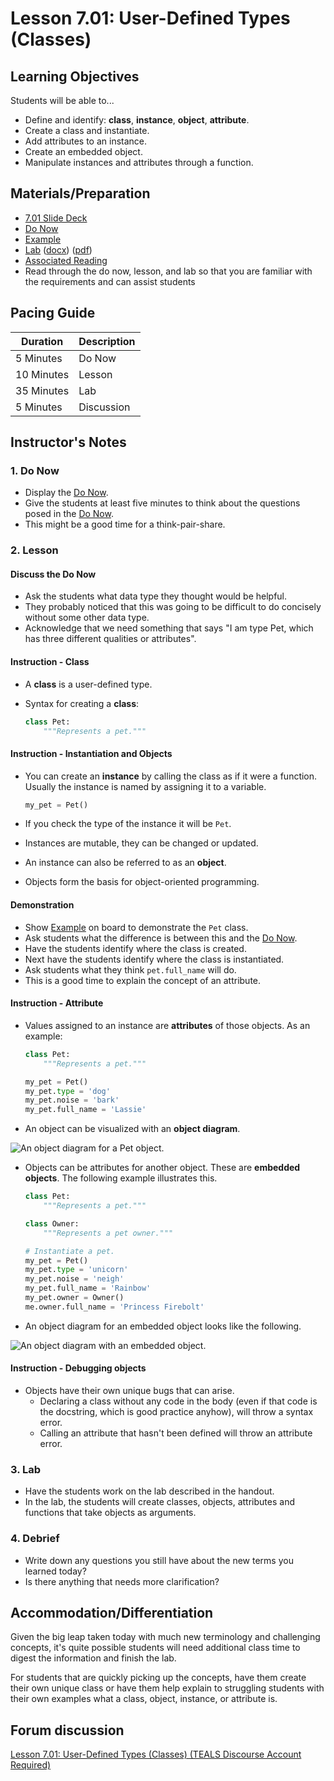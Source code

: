 # Lesson 7.01: User-Defined Types (Classes)

## Learning Objectives

Students will be able to...

* Define and identify: **class**, **instance**, **object**, **attribute**.
* Create a class and instantiate.
* Add attributes to an instance.
* Create an embedded object.
* Manipulate instances and attributes through a function.

## Materials/Preparation

* [7.01 Slide Deck](https://github.com/TEALSK12/2nd-semester-introduction-to-computer-science/raw/master/units/7_unit/slidedecks/Intro%20Python%207.01%20TEALS.pptx)
* [Do Now][]
* [Example][]
* [Lab][] ([docx][]) ([pdf][])
* [Associated Reading](https://tealsk12.github.io/2nd-semester-introduction-to-computer-science/readings.md#associatedreadings/7.1)
* Read through the do now, lesson, and lab so that you are familiar with the requirements and can assist students

## Pacing Guide

| **Duration**   | **Description** |
| ---------- | ----------- |
| 5 Minutes  | Do Now      |
| 10 Minutes | Lesson      |
| 35 Minutes | Lab         |
| 5 Minutes | Discussion  |

## Instructor's Notes

### 1. Do Now

* Display the [Do Now][].
* Give the students at least five minutes to think about the questions posed in the [Do Now][].
* This might be a good time for a think-pair-share.

### 2. Lesson

#### Discuss the Do Now

* Ask the students what data type they thought would be helpful.
* They probably noticed that this was going to be difficult to do concisely without some other data type.
* Acknowledge that we need something that says "I am type Pet, which has three different qualities or attributes".

#### Instruction - Class

* A **class** is a user-defined type.
* Syntax for creating a **class**:

    ```python
    class Pet:
        """Represents a pet."""
    ```

#### Instruction - Instantiation and Objects

* You can create an **instance** by calling the class as if it were a function. Usually the instance is named by assigning it to a variable.

    ```python
    my_pet = Pet()
    ```

* If you check the type of the instance it will be `Pet`.
* Instances are mutable, they can be changed or updated.
* An instance can also be referred to as an **object**.
* Objects form the basis for object-oriented programming.

#### Demonstration

* Show [Example] on board to demonstrate the `Pet` class.
* Ask students what the difference is between this and the [Do Now][].
* Have the students identify where the class is created.
* Next have the students identify where the class is instantiated.
* Ask students what they think `pet.full_name` will do.
* This is a good time to explain the concept of an attribute.

#### Instruction - Attribute

* Values assigned to an instance are **attributes** of those objects. As an example:

    ```python
    class Pet:
        """Represents a pet."""

    my_pet = Pet()
    my_pet.type = 'dog'
    my_pet.noise = 'bark'
    my_pet.full_name = 'Lassie'
    ```

* An object can be visualized with an **object diagram**.

![An object diagram for a Pet object.](images/object_diagram.png)

* Objects can be attributes for another object. These are **embedded objects**. The following example illustrates this.

    ```python
    class Pet:
        """Represents a pet."""

    class Owner:
        """Represents a pet owner."""

    # Instantiate a pet.
    my_pet = Pet()
    my_pet.type = 'unicorn'
    my_pet.noise = 'neigh'
    my_pet.full_name = 'Rainbow'
    my_pet.owner = Owner()
    me.owner.full_name = 'Princess Firebolt'
    ```

* An object diagram for an embedded object looks like the following.

![An object diagram with an embedded object.](images/embedded_object_diagram.png)

#### Instruction - Debugging objects

* Objects have their own unique bugs that can arise.
  * Declaring a class without any code in the body (even if that code is the docstring, which is good practice anyhow), will throw a syntax error.
  * Calling an attribute that hasn't been defined will throw an attribute error.

### 3. Lab

* Have the students work on the lab described in the handout.
* In the lab, the students will create classes, objects, attributes and functions that take objects as arguments.

### 4. Debrief

* Write down any questions you still have about the new terms you learned today?
* Is there anything that needs more clarification?

## Accommodation/Differentiation

Given the big leap taken today with much new terminology and challenging concepts, it's quite possible students will need additional class time to digest the information and finish the lab.

For students that are quickly picking up the concepts, have them create their own unique class or have them help explain to struggling students with their own examples what a class, object, instance, or attribute is.

## Forum discussion

[Lesson 7.01: User-Defined Types (Classes) (TEALS Discourse Account Required)](https://forums.tealsk12.org/c/2nd-semester-unit-7-classes/lesson-7-01-user-defined-types-classes)

[Do Now]:do_now.md
[Lab]:lab.md
[Example]:example.md
[pdf]: https://github.com/TEALSK12/2nd-semester-introduction-to-computer-science/raw/master/units/7_unit/01_lesson/lab.pdf
[docx]: https://github.com/TEALSK12/2nd-semester-introduction-to-computer-science/raw/master/units/7_unit/01_lesson/lab.docx

